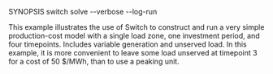 SYNOPSIS
	switch solve --verbose --log-run

This example illustrates the use of Switch to construct and run a very
simple production-cost model with a single load zone, one investment
period, and four timepoints. Includes variable generation and unserved
load. In this example, it is more convenient to leave some load unserved
at timepoint 3 for a cost of 50 $/MWh, than to use a peaking unit.
